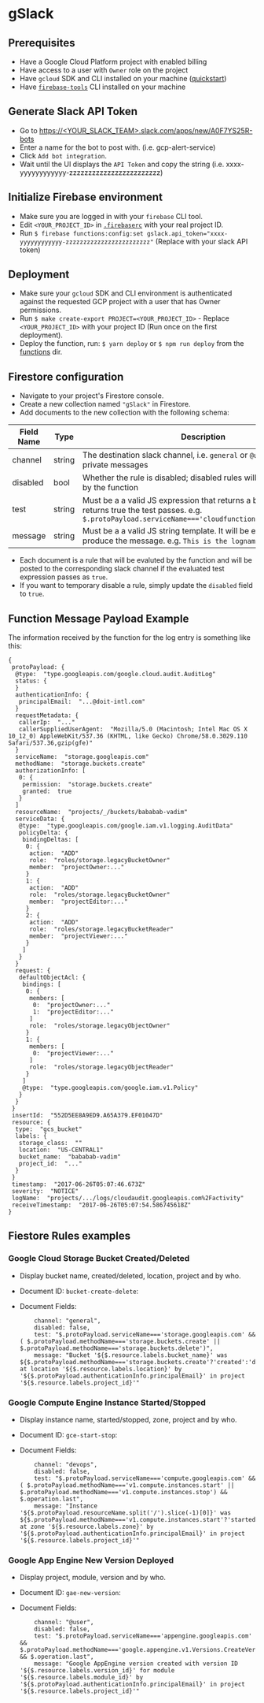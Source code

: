 # gSlack

## Prerequisites

- Have a Google Cloud Platform project with enabled billing
- Have access to a user with `Owner` role on the project
- Have `gcloud` SDK and CLI installed on your machine ([quickstart](https://cloud.google.com/sdk/docs/quickstarts))
- Have [`firebase-tools`](https://firebase.google.com/docs/cli/) CLI installed on your machine

## Generate Slack API Token

- Go to [https://<YOUR_SLACK_TEAM>.slack.com/apps/new/A0F7YS25R-bots]()
- Enter a name for the bot to post with. (i.e. gcp-alert-service)
- Click `Add bot integration`.
- Wait until the UI displays the `API Token` and copy the string (i.e. xxxx-yyyyyyyyyyyy-zzzzzzzzzzzzzzzzzzzzzzzz)

## Initialize Firebase environment

- Make sure you are logged in with your `firebase` CLI tool.
- Edit `<YOUR_PROJECT_ID>` in [`.firebaserc`](.firebaserc) with your real project ID.
- Run `$ firebase functions:config:set gslack.api_token="xxxx-yyyyyyyyyyyy-zzzzzzzzzzzzzzzzzzzzzzzz"` (Replace with your slack API token)

## Deployment

- Make sure your `gcloud` SDK and CLI environment is authenticated against the requested GCP project with a user that has Owner permissions.
- Run `$ make create-export PROJECT=<YOUR_PROJECT_ID>` - Replace `<YOUR_PROJECT_ID>` with your project ID (Run once on the first deployment).
- Deploy the function, run: `$ yarn deploy` or `$ npm run deploy` from the [functions](functions) dir.

## Firestore configuration

- Navigate to your project's Firestore console.
- Create a new collection named `"gSlack"` in Firestore.
- Add documents to the new collection with the following schema:

| Field Name | Type | Description |
| ------------- | ------------- | ------------- |
| channel | string | The destination slack channel, i.e. `general` or `@username` for private messages |
| disabled | bool | Whether the rule is disabled; disabled rules will not be evaluated by the function |
| test | string | Must be a a valid JS expression that returns a boolean. If it returns true the test passes. e.g. `$.protoPayload.serviceName==='cloudfunctions.googleapis.com'` |
| message | string | Must be a a valid JS string template. It will be evaluated to produce the message. e.g. `This is the logname: ${$.logName}` |

- Each document is a rule that will be evaluted by the function and will be posted to the corresponding slack channel if the evaluated test expression passes as `true`.
- If you want to temporary disable a rule, simply update the `disabled` field to `true`.

## Function Message Payload Example

The information received by the function for the log entry is something like this:

```
{
 protoPayload: {
  @type:  "type.googleapis.com/google.cloud.audit.AuditLog"
  status: {
  }
  authenticationInfo: {
   principalEmail:  "...@doit-intl.com"
  }
  requestMetadata: {
   callerIp:  "..."
   callerSuppliedUserAgent:  "Mozilla/5.0 (Macintosh; Intel Mac OS X 10_12_0) AppleWebKit/537.36 (KHTML, like Gecko) Chrome/58.0.3029.110 Safari/537.36,gzip(gfe)"
  }
  serviceName:  "storage.googleapis.com"
  methodName:  "storage.buckets.create"
  authorizationInfo: [
   0: {
    permission:  "storage.buckets.create"
    granted:  true
   }
  ]
  resourceName:  "projects/_/buckets/bababab-vadim"
  serviceData: {
   @type:  "type.googleapis.com/google.iam.v1.logging.AuditData"
   policyDelta: {
    bindingDeltas: [
     0: {
      action:  "ADD"
      role:  "roles/storage.legacyBucketOwner"
      member:  "projectOwner:..."
     }
     1: {
      action:  "ADD"
      role:  "roles/storage.legacyBucketOwner"
      member:  "projectEditor:..."
     }
     2: {
      action:  "ADD"
      role:  "roles/storage.legacyBucketReader"
      member:  "projectViewer:..."
     }
    ]
   }
  }
  request: {
   defaultObjectAcl: {
    bindings: [
     0: {
      members: [
       0:  "projectOwner:..."
       1:  "projectEditor:..."
      ]
      role:  "roles/storage.legacyObjectOwner"
     }
     1: {
      members: [
       0:  "projectViewer:..."
      ]
      role:  "roles/storage.legacyObjectReader"
     }
    ]
    @type:  "type.googleapis.com/google.iam.v1.Policy"
   }
  }
 }
 insertId:  "552D5EE8A9ED9.A65A379.EF01047D"
 resource: {
  type:  "gcs_bucket"
  labels: {
   storage_class:  ""
   location:  "US-CENTRAL1"
   bucket_name:  "bababab-vadim"
   project_id:  "..."
  }
 }
 timestamp:  "2017-06-26T05:07:46.673Z"
 severity:  "NOTICE"
 logName:  "projects/.../logs/cloudaudit.googleapis.com%2Factivity"
 receiveTimestamp:  "2017-06-26T05:07:54.586745618Z"
}
```

## Fiestore Rules examples

### Google Cloud Storage Bucket Created/Deleted

* Display bucket name, created/deleted, location, project and by who.

* Document ID: `bucket-create-delete`:

* Document Fields:

    ```
        channel: "general",
        disabled: false,
        test: "$.protoPayload.serviceName==='storage.googleapis.com' && ( $.protoPayload.methodName==='storage.buckets.create' || $.protoPayload.methodName==='storage.buckets.delete')",
        message: "Bucket '${$.resource.labels.bucket_name}' was ${$.protoPayload.methodName==='storage.buckets.create'?'created':'deleted'} at location '${$.resource.labels.location}' by '${$.protoPayload.authenticationInfo.principalEmail}' in project '${$.resource.labels.project_id}'"

    ```

### Google Compute Engine Instance Started/Stopped

* Display instance name, started/stopped, zone, project and by who.

* Document ID: `gce-start-stop`:

* Document Fields:

    ```
        channel: "devops",
        disabled: false,
        test: "$.protoPayload.serviceName==='compute.googleapis.com' && ( $.protoPayload.methodName==='v1.compute.instances.start' || $.protoPayload.methodName==='v1.compute.instances.stop') && $.operation.last",
        message: "Instance '${$.protoPayload.resourceName.split('/').slice(-1)[0]}' was ${$.protoPayload.methodName==='v1.compute.instances.start'?'started':'stopped'} at zone '${$.resource.labels.zone}' by '${$.protoPayload.authenticationInfo.principalEmail}' in project '${$.resource.labels.project_id}'"
    ```

### Google App Engine New Version Deployed

* Display project, module, version and by who.

* Document ID: `gae-new-version`:

* Document Fields:

    ```
        channel: "@user",
        disabled: false,
        test: "$.protoPayload.serviceName==='appengine.googleapis.com' && $.protoPayload.methodName==='google.appengine.v1.Versions.CreateVersion' && $.operation.last",
        message: "Google AppEngine version created with version ID '${$.resource.labels.version_id}' for module '${$.resource.labels.module_id}' by '${$.protoPayload.authenticationInfo.principalEmail}' in project '${$.resource.labels.project_id}'"
    ```

